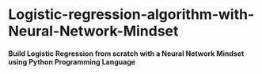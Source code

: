 # Logistic-regression-algorithm-with-Neural-Network-Mindset

#### Build Logistic Regression from  scratch with a Neural Network Mindset using Python Programming Language
